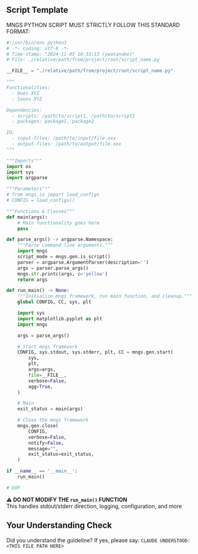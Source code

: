 <!-- ---
!-- Timestamp: 2025-05-31 07:42:09
!-- Author: ywatanabe
!-- File: /ssh:ywatanabe@sp:/home/ywatanabe/.dotfiles/.claude/to_claude/guidelines/python/IMPORTANT-MNGS-02-file-template.md
!-- --- -->

## Script Template

MNGS PYTHON SCRIPT MUST STRICTLY FOLLOW THIS STANDARD FORMAT:

```python
#!/usr/bin/env python3
# -*- coding: utf-8 -*-
# Time-stamp: "2024-11-03 10:33:13 (ywatanabe)"
# File: ./relative/path/from/project/root/script_name.py

__FILE__ = "./relative/path/from/project/root/script_name.py"

"""
Functionalities:
  - Does XYZ
  - Saves XYZ

Dependencies:
  - scripts: /path/to/script1, /path/to/script2
  - packages: package1, package2

IO:
  - input-files: /path/to/input/file.xxx
  - output-files: /path/to/output/file.xxx
"""

"""Imports"""
import os
import sys
import argparse

"""Parameters"""
# from mngs.io import load_configs
# CONFIG = load_configs()

"""Functions & Classes"""
def main(args):
    # Main functionality goes here
    pass

def parse_args() -> argparse.Namespace:
    """Parse command line arguments."""
    import mngs
    script_mode = mngs.gen.is_script()
    parser = argparse.ArgumentParser(description='')
    args = parser.parse_args()
    mngs.str.printc(args, c='yellow')
    return args

def run_main() -> None:
    """Initialize mngs framework, run main function, and cleanup."""
    global CONFIG, CC, sys, plt

    import sys
    import matplotlib.pyplot as plt
    import mngs

    args = parse_args()

    # Start mngs framework
    CONFIG, sys.stdout, sys.stderr, plt, CC = mngs.gen.start(
        sys,
        plt,
        args=args,
        file=__FILE__,
        verbose=False,
        agg=True,
    )

    # Main
    exit_status = main(args)

    # Close the mngs framework
    mngs.gen.close(
        CONFIG,
        verbose=False,
        notify=False,
        message="",
        exit_status=exit_status,
    )

if __name__ == '__main__':
    run_main()

# EOF
```

**⚠️ DO NOT MODIFY THE `run_main()` FUNCTION**  
This handles stdout/stderr direction, logging, configuration, and more

## Your Understanding Check
Did you understand the guideline? If yes, please say:
`CLAUDE UNDERSTOOD: <THIS FILE PATH HERE>`

<!-- EOF -->